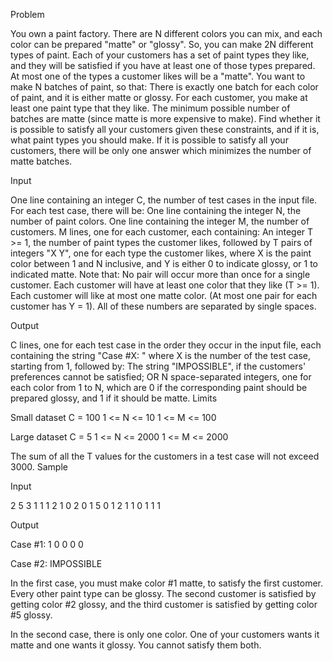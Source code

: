 Problem

You own a paint factory. There are N different colors you can mix, and each color can be prepared
"matte" or "glossy". So, you can make 2N different types of paint.
Each of your customers has a set of paint types they like, and they will be satisfied if you have at
least one of those types prepared. At most one of the types a customer likes will be a "matte".
You want to make N batches of paint, so that:
There is exactly one batch for each color of paint, and it is either matte or glossy.
For each customer, you make at least one paint type that they like.
The minimum possible number of batches are matte (since matte is more expensive to make).
Find whether it is possible to satisfy all your customers given these constraints, and if it is, what
paint types you should make.
If it is possible to satisfy all your customers, there will be only one answer which minimizes the
number of matte batches.

Input

One line containing an integer C, the number of test cases in the input file.
For each test case, there will be:
One line containing the integer N, the number of paint colors.
One line containing the integer M, the number of customers.
M lines, one for each customer, each containing:
An integer T >= 1, the number of paint types the customer likes, followed by
T pairs of integers "X Y", one for each type the customer likes, where X is the paint color between
1 and N inclusive, and Y is either 0 to indicate glossy, or 1 to indicated matte. Note that:
No pair will occur more than once for a single customer.
Each customer will have at least one color that they like (T >= 1).
Each customer will like at most one matte color. (At most one pair for each customer has Y = 1).
All of these numbers are separated by single spaces.

Output

C lines, one for each test case in the order they occur in the input file, each containing the string
"Case #X: " where X is the number of the test case, starting from 1, followed by:
The string "IMPOSSIBLE", if the customers' preferences cannot be satisfied; OR
N space-separated integers, one for each color from 1 to N, which are 0 if the corresponding paint
should be prepared glossy, and 1 if it should be matte.
Limits

Small dataset
C = 100
1 <= N <= 10
1 <= M <= 100

Large dataset
C = 5
1 <= N <= 2000
1 <= M <= 2000

The sum of all the T values for the customers in a test case will not exceed 3000.
Sample

Input

2
5
3
1 1 1
2 1 0 2 0
1 5 0
1
2
1 1 0
1 1 1

Output

Case #1: 1 0 0 0 0

Case #2: IMPOSSIBLE

In the first case, you must make color #1 matte, to satisfy the first customer. Every other paint type
can be glossy. The second customer is satisfied by getting color #2 glossy, and the third customer
is satisfied by getting color #5 glossy.

In the second case, there is only one color. One of your customers wants it matte and one wants it
glossy. You cannot satisfy them both.
